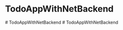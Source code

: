 # TodoAppWithNetBackend
#   T o d o A p p W i t h N e t B a c k e n d  
 #   T o d o A p p W i t h N e t B a c k e n d  
 